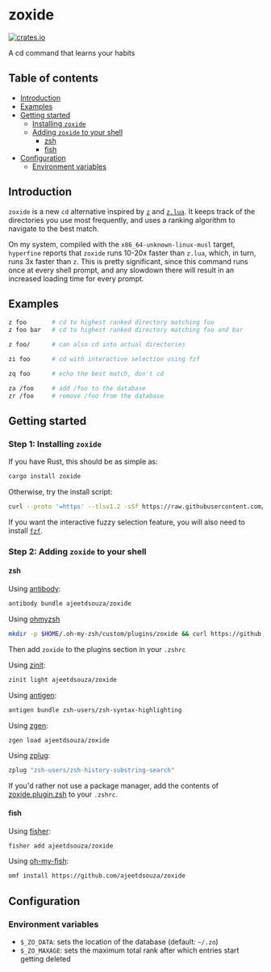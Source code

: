 # zoxide

[![crates.io](https://img.shields.io/crates/v/zoxide)](https://crates.io/crates/zoxide)

A cd command that learns your habits

## Table of contents

- [Introduction](#introduction)
- [Examples](#examples)
- [Getting started](#getting-started)
  - [Installing `zoxide`](#installing-zoxide)
  - [Adding `zoxide` to your shell](#adding-zoxide-to-your-shell)
    - [zsh](#zsh)
    - [fish](#fish)
- [Configuration](#configuration)
  - [Environment variables](#environment-variables)

## Introduction

`zoxide` is a new `cd` alternative inspired by [`z`](https://github.com/rupa/z) and [`z.lua`](https://github.com/skywind3000/z.lua). It keeps track of the directories you use most frequently, and uses a ranking algorithm to navigate to the best match.

On my system, compiled with the `x86_64-unknown-linux-musl` target, `hyperfine` reports that `zoxide` runs 10-20x faster than `z.lua`, which, in turn, runs 3x faster than `z`. This is pretty significant, since this command runs once at every shell prompt, and any slowdown there will result in an increased loading time for every prompt.

## Examples

```sh
z foo       # cd to highest ranked directory matching foo
z foo bar   # cd to highest ranked directory matching foo and bar

z foo/      # can also cd into actual directories

zi foo      # cd with interactive selection using fzf

zq foo      # echo the best match, don't cd

za /foo     # add /foo to the database
zr /foo     # remove /foo from the database
```

## Getting started

### Step 1: Installing `zoxide`

If you have Rust, this should be as simple as:

```sh
cargo install zoxide
```

Otherwise, try the install script:

```sh
curl --proto '=https' --tlsv1.2 -sSf https://raw.githubusercontent.com/ajeetdsouza/zoxide/master/install.sh | sh
```

If you want the interactive fuzzy selection feature, you will also need to install [`fzf`](https://github.com/junegunn/fzf.git).

### Step 2: Adding `zoxide` to your shell

#### zsh

Using [antibody](https://github.com/getantibody/antibody):

```sh
antibody bundle ajeetdsouza/zoxide
```

Using [ohmyzsh](https://github.com/ohmyzsh/ohmyzsh)

```sh
mkdir -p $HOME/.oh-my-zsh/custom/plugins/zoxide && curl https://github.com/ajeetdsouza/zoxide/raw/master/zoxide.plugin.zsh -o $HOME/.oh-my-zsh/custom/plugins/zoxide/zoxide.plugin.zsh
```

Then add `zoxide` to the plugins section in your `.zshrc`

Using [zinit](https://github.com/zdharma/zinit):

```sh
zinit light ajeetdsouza/zoxide
```

Using [antigen](https://github.com/zsh-users/antigen):

```sh
antigen bundle zsh-users/zsh-syntax-highlighting
```

Using [zgen](https://github.com/tarjoilija/zgen):

```sh
zgen load ajeetdsouza/zoxide
```

Using [zplug](https://github.com/zplug/zplug):

```sh
zplug "zsh-users/zsh-history-substring-search"
```

If you'd rather not use a package manager, add the contents of [zoxide.plugin.zsh](zoxide.plugin.zsh) to your `.zshrc`.

#### fish

Using [fisher](https://github.com/jorgebucaran/fisher):

```sh
fisher add ajeetdsouza/zoxide
```

Using [oh-my-fish](https://github.com/oh-my-fish/oh-my-fish):

```sh
omf install https://github.com/ajeetdsouza/zoxide
```

## Configuration

### Environment variables

- `$_ZO_DATA`: sets the location of the database (default: `~/.zo`)
- `$_ZO_MAXAGE`: sets the maximum total rank after which entries start getting deleted
